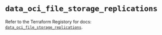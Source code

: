 # `data_oci_file_storage_replications`

Refer to the Terraform Registory for docs: [`data_oci_file_storage_replications`](https://registry.terraform.io/providers/oracle/oci/6.18.0/docs/data-sources/file_storage_replications).
